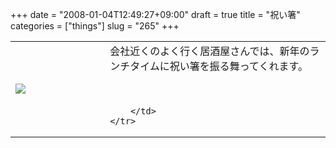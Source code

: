 +++
date = "2008-01-04T12:49:27+09:00"
draft = true
title = "祝い箸"
categories = ["things"]
slug = "265"
+++

<table width="100%">
	<tr>
		<td width="30%" valign="middle">
			<a rel="lightbox" href="https://keruru.net/images/477dacc760c81-080104-124910.jpg"><img src="https://keruru.net/images/477dacc760c81-thumb_080104-124910.jpg" border="0" /></a>
		</td>
		<td width="70%" valign="middle">
			会社近くのよく行く居酒屋さんでは、新年のランチタイムに祝い箸を振る舞ってくれます。<br />
<br />
<br />

		</td>
	</tr>
</table>
